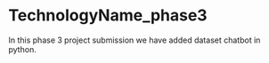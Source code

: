 # TechnologyName_phase3
In this phase 3 project submission we have added dataset chatbot in python.
